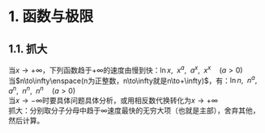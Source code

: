 # 1. 函数与极限
## 1.1. 抓大
当$x\to+\infty$，下列函数趋于$+\infty$的速度由慢到快：$\ln x,\enspace x^a,\enspace a^x,\enspace x^x\quad(a>0)$  
当$n\to\infty\enspace(n为正整数，n\to\infty就是n\to+\infty)$，有：$\ln n,\enspace n^a,\enspace a^n,\enspace n^n,\enspace n^n\quad(a>0)$  
当$x\to-\infty$时要具体问题具体分析，或用相反数代换转化为$x\to+\infty$  
抓大：分别取分子分母中趋于$\infty$速度最快的无穷大项（也就是主部），舍弃其他，然后计算。